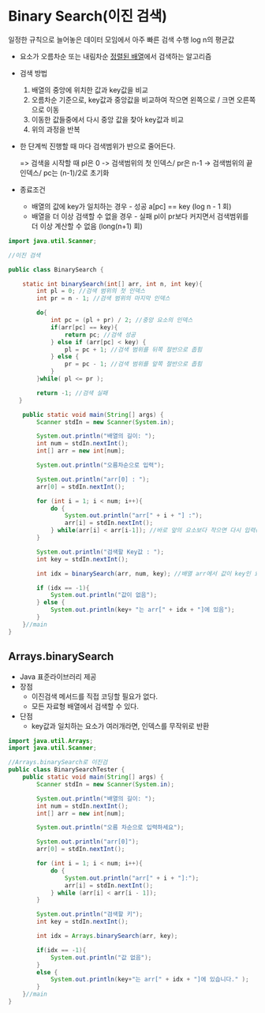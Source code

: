 # Binary Search(이진 검색)

일정한 규칙으로 늘어놓은 데이터 모임에서 아주 빠른 검색 수행 log n의 평균값

- 요소가 오름차순 또는 내림차순 <u>정렬된 배열</u>에서 검색하는 알고리즘

- 검색 방법

  1. 배열의 중앙에 위치한 값과 key값을 비교
  2. 오름차순 기준으로, key값과 중앙값을 비교하여 작으면 왼쪽으로 / 크면 오른쪽으로 이동
  3. 이동한 값들중에서 다시 중앙 값을 찾아 key값과 비교
  4. 위의 과정을 반복

- 한 단계씩 진행할 때 마다 검색범위가 반으로 줄어든다.

  => 검색을 시작할 때 pl은 0 -> 검색범위의 첫 인덱스/ pr은 n-1  -> 검색범위의 끝 인덱스/ pc는 (n-1)/2로 초기화

- 종료조건

  - 배열의 값에 key가 일치하는 경우 - 성공 a[pc] == key  (log n - 1 회)
  - 배열을 더 이상 검색할 수 없을 경우 - 실패 pl이 pr보다 커지면서 검색범위를 더 이상 계산할 수 없음 (long(n+1) 회)

```java
import java.util.Scanner;

//이진 검색

public class BinarySearch {

    static int binarySearch(int[] arr, int n, int key){
        int pl = 0; //검색 범위의 첫 인덱스
        int pr = n - 1; //검색 범위의 마지막 인덱스

        do{
            int pc = (pl + pr) / 2; //중앙 요소의 인덱스
            if(arr[pc] == key){
                return pc; //검색 성공
            } else if (arr[pc] < key) {
                pl = pc + 1; //검색 범위를 뒤쪽 절반으로 좁힘
            } else {
                pr = pc - 1; //검색 범위를 앞쪽 절반으로 좁힘
            }
        }while( pl <= pr );

        return -1; //검색 실패
   }

    public static void main(String[] args) {
        Scanner stdIn = new Scanner(System.in);

        System.out.println("배열의 길이: ");
        int num = stdIn.nextInt();
        int[] arr = new int[num];

        System.out.println("오름차순으로 입력");

        System.out.println("arr[0] : ");
        arr[0] = stdIn.nextInt();

        for (int i = 1; i < num; i++){
            do {
                System.out.println("arr[" + i + "] :");
                arr[i] = stdIn.nextInt();
            } while(arr[i] < arr[i-1]); //바로 앞의 요소보다 작으면 다시 입력(오름차순입력)
        }

        System.out.println("검색할 Key값 : ");
        int key = stdIn.nextInt();

        int idx = binarySearch(arr, num, key); //배열 arr에서 값이 key인 요소 검색

        if (idx == -1){
            System.out.println("값이 없음");
        } else {
            System.out.println(key+ "는 arr[" + idx + "]에 있음");
        }
    }//main
}
```



## Arrays.binarySearch

- Java 표준라이브러리 제공
- 장점
  - 이진검색 메서드를 직접 코딩할 필요가 없다.
  - 모든 자료형 배열에서 검색할 수 있다.
- 단점
  - key값과 일치하는 요소가 여러개라면, 인덱스를 무작위로 반환

```java
import java.util.Arrays;
import java.util.Scanner;

//Arrays.binarySearch로 이진검
public class BinarySearchTester {
    public static void main(String[] args) {
        Scanner stdIn = new Scanner(System.in);

        System.out.println("배열의 길이: ");
        int num = stdIn.nextInt();
        int[] arr = new int[num];

        System.out.println("오름 차순으로 입력하세요");

        System.out.println("arr[0]");
        arr[0] = stdIn.nextInt();

        for (int i = 1; i < num; i++){
            do {
                System.out.println("arr[" + i + "]:");
                arr[i] = stdIn.nextInt();
            } while (arr[i] < arr[i - 1]);
        }

        System.out.println("검색할 키");
        int key = stdIn.nextInt();

        int idx = Arrays.binarySearch(arr, key);

        if(idx == -1){
            System.out.println("값 없음");
        }
        else {
            System.out.println(key+"는 arr[" + idx + "]에 있습니다." );
        }
    }//main
}
```



